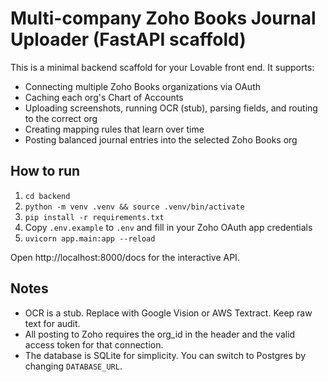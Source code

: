 # Multi-company Zoho Books Journal Uploader (FastAPI scaffold)

This is a minimal backend scaffold for your Lovable front end. It supports:
- Connecting multiple Zoho Books organizations via OAuth
- Caching each org's Chart of Accounts
- Uploading screenshots, running OCR (stub), parsing fields, and routing to the correct org
- Creating mapping rules that learn over time
- Posting balanced journal entries into the selected Zoho Books org

## How to run

1. `cd backend`
2. `python -m venv .venv && source .venv/bin/activate`
3. `pip install -r requirements.txt`
4. Copy `.env.example` to `.env` and fill in your Zoho OAuth app credentials
5. `uvicorn app.main:app --reload`

Open http://localhost:8000/docs for the interactive API.

## Notes
- OCR is a stub. Replace with Google Vision or AWS Textract. Keep raw text for audit.
- All posting to Zoho requires the org_id in the header and the valid access token for that connection.
- The database is SQLite for simplicity. You can switch to Postgres by changing `DATABASE_URL`.
